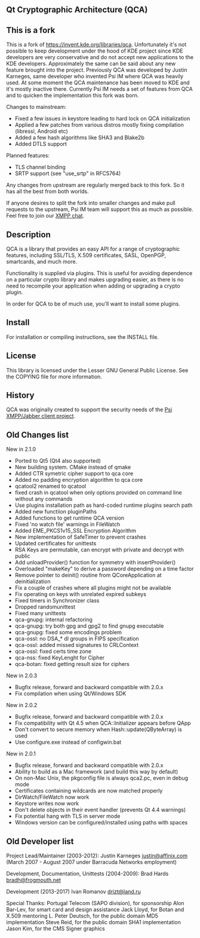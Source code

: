 Qt Cryptographic Architecture (QCA)
-----------------------------------


This is a fork
--------------

This is a fork of https://invent.kde.org/libraries/qca.
Unfortunately it's not possible to keep development under the hood of KDE project since KDE developers are very conservative and do not accept new applications to the KDE developers. Approximately the same can be said about any new feature brought into the project.
Previously QCA was developed by Justin Karneges, same developer who invented Psi IM where QCA was heavily used. At some moment the QCA maintenance has been moved to KDE and it's mostly inactive there. Currently Psi IM needs a set of features from QCA and to quicken the implementation this fork was born.

Changes to mainstream:
* Fixed a few issues in keystore leading to hard lock on QCA initialization
* Applied a few patches from various distros mostly fixing compilation (libressl, Android etc)
* Added a few hash algorithms like SHA3 and Blake2b
* Added DTLS support

Planned features:
* TLS channel binding
* SRTP support (see "use_srtp" in RFC5764)

Any changes from upstream are regularly merged back to this fork. So it has all the best from both worlds.

If anyone desires to split the fork into smaller changes and make pull requests to the upstream, Psi IM team will support this as much as possible. Feel free to join our [XMPP chat](xmpp:psi-dev@conference.jabber.ru?join).

Description
-----------

QCA is a library that provides an easy API for a range of cryptographic
features, including SSL/TLS, X.509 certificates, SASL, OpenPGP, smartcards,
and much more.

Functionality is supplied via plugins.  This is useful for avoiding
dependence on a particular crypto library and makes upgrading easier,
as there is no need to recompile your application when adding or
upgrading a crypto plugin.

In order for QCA to be of much use, you'll want to install some plugins.


Install
-------
For installation or compiling instructions, see the INSTALL file.


License
-------
This library is licensed under the Lesser GNU General Public License.
See the COPYING file for more information.


History
-------

QCA was originally created to support the security needs of the
[Psi XMPP/Jabber client project](http://psi-im.org/).


Old Changes list
----------------

New in 2.1.0
- Ported to Qt5 (Qt4 also supported)
- New building system. CMake instead of qmake
- Added CTR symetric cipher support to qca core
- Added no padding encryption algorithm to qca core
- qcatool2 renamed to qcatool
- fixed crash in qcatool when only options provided on command line without any commands
- Use plugins installation path as hard-coded runtime plugins search path
- Added new functiion pluginPaths
- Added functions to get runtime QCA version
- Fixed 'no watch file' warnings in FileWatch
- Added EME_PKCS1v15_SSL Encryption Algorithm
- New implementation of SafeTimer to prevent crashes
- Updated certificates for unittests
- RSA Keys are permutable, can encrypt with private and decrypt with public
- Add unloadProvider() function for symmetry with insertProvider()
- Overloaded "makeKey" to derive a password depending on a time factor
- Remove pointer to deinit() routine from QCoreApplication at deinitialization
- Fix a couple of crashes where all plugins might not be available
- Fix operating on keys with unrelated expired subkeys
- Fixed timers in Synchronizer class
- Dropped randomunittest
- Fixed many unittests
- qca-gnupg: internal refactoring
- qca-gnupg: try both gpg and gpg2 to find gnupg executable
- qca-gnupg: fixed some encodings problem
- qca-ossl: no DSA_* dl groups in FIPS specification
- qca-ossl: added missed signatures to CRLContext
- qca-ossl: fixed certs time zone
- qca-nss: fixed KeyLenght for Cipher
- qca-botan: fixed getting result size for ciphers

New in 2.0.3
- Bugfix release, forward and backward compatible with 2.0.x
- Fix compilation when using Qt/Windows SDK

New in 2.0.2
- Bugfix release, forward and backward compatible with 2.0.x
- Fix compatibility with Qt 4.5 when QCA::Initializer appears before QApp
- Don't convert to secure memory when Hash::update(QByteArray) is used
- Use configure.exe instead of configwin.bat

New in 2.0.1
- Bugfix release, forward and backward compatible with 2.0.x
- Ability to build as a Mac framework (and build this way by default)
- On non-Mac Unix, the pkgconfig file is always qca2.pc, even in debug mode
- Certificates containing wildcards are now matched properly
- DirWatch/FileWatch now work
- Keystore writes now work
- Don't delete objects in their event handler (prevents Qt 4.4 warnings)
- Fix potential hang with TLS in server mode
- Windows version can be configured/installed using paths with spaces


Old Developer list
------------------

Project Lead/Maintainer (2003-2012):
Justin Karneges <justin@affinix.com>
(March 2007 - August 2007 under Barracuda Networks employment)

Development, Documentation, Unittests (2004-2009):
Brad Hards <bradh@frogmouth.net>

Development (2013-2017)
Ivan Romanov <drizt@land.ru>

Special Thanks:
Portugal Telecom (SAPO division), for sponsorship
Alon Bar-Lev, for smart card and design assistance
Jack Lloyd, for Botan and X.509 mentoring
L. Peter Deutsch, for the public domain MD5 implementation
Steve Reid, for the public domain SHA1 implementation
Jason Kim, for the CMS Signer graphics

